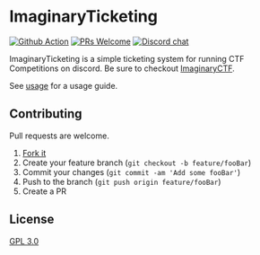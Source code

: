 # ImaginaryTicketing

[![Github Action][1]][2]
[![PRs Welcome][3]][4]
[![Discord chat][5]][6]

ImaginaryTicketing is a simple ticketing system for running CTF Competitions on discord. Be sure to checkout [ImaginaryCTF][7].

See [usage](USAGE.md) for a usage guide.

## Contributing

Pull requests are welcome.

1. [Fork it][8]
2. Create your feature branch (`git checkout -b feature/fooBar`)
3. Commit your changes (`git commit -am 'Add some fooBar'`)
4. Push to the branch (`git push origin feature/fooBar`)
5. Create a PR

## License

[GPL 3.0](https://choosealicense.com/licenses/gpl-3.0/)

[1]: https://github.com/0x6F72656F73/ImaginaryTicketingt/actions/workflows/deploy.yml/badge.svg?style=flat-square
[2]: https://github.com/0x6F72656F73/ImaginaryTicketing/actions/workflows/deploy.yml
[3]: https://img.shields.io/badge/PRs-welcome-brightgreen.svg?style=flat-square
[4]: http://makeapullrequest.com
[5]: https://img.shields.io/discord/732308165265326080.svg?logo=discord
[6]: https://discord.gg/vqymjBWStn
[7]: https://github.com/Et3rnos/ImaginaryCTF
[8]: https://github.com/0x6F72656F73/ImaginaryTicketing/fork
